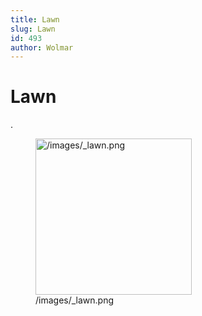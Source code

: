 ```yaml
---
title: Lawn
slug: Lawn
id: 493
author: Wolmar
---
```


# Lawn

.

<figure>
<img src="/images/_lawn.png" title="/images/_lawn.png" width="250"
alt="/images/_lawn.png" />
<figcaption aria-hidden="true">/images/_lawn.png</figcaption>
</figure>
